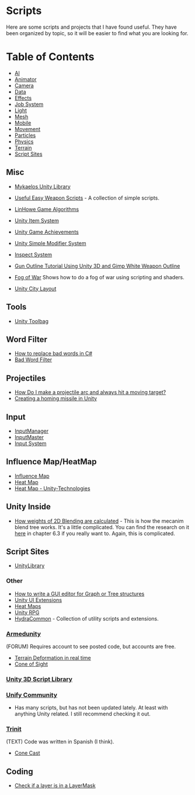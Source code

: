 # Scripts
Here are some scripts and projects that I have found useful. They have been organized by topic, so it will be easier to find what you are looking for.
# Table of Contents
* [AI](https://github.com/Endarren/Unity_Resources/blob/master/Scripts/AI.md)
* [Animator](https://github.com/Endarren/Unity_Resources/blob/master/Scripts/Animator.md)
* [Camera](https://github.com/Endarren/Unity_Resources/blob/master/Scripts/Camera.md)
* [Data](https://github.com/Endarren/Unity_Resources/blob/master/Scripts/Data.md)
* [Effects](https://github.com/Endarren/Unity_Resources/blob/master/Scripts/Effects.md)
* [Job System](https://github.com/Endarren/Unity_Resources/blob/master/Scripts/JobSystem.md)
* [Light](https://github.com/Endarren/Unity_Resources/blob/master/Scripts/Light.md)
* [Mesh](https://github.com/Endarren/Unity_Resources/blob/master/Scripts/Mesh.md)
* [Mobile](https://github.com/Endarren/Unity_Resources/blob/master/Scripts/Mobile.md)
* [Movement](https://github.com/Endarren/Unity_Resources/blob/master/Scripts/Movement.md)
* [Particles](https://github.com/Endarren/Unity_Resources/blob/master/Scripts/Particles.md)
* [Physics](https://github.com/Endarren/Unity_Resources/blob/master/Scripts/Physics.md)
* [Terrain](https://github.com/Endarren/Unity_Resources/blob/master/Scripts/Terrain.md)
* [Script Sites](#script-sites)

## Misc
* [Mykaelos Unity Library](https://github.com/Mykaelos/MykaelosUnityLibrary)
* [Useful Easy Weapon Scripts](https://github.com/PortreeMathsTutor/Useful-Easy-Weapon-Scripts) - A collection of simple scripts.
* [LinHowe Game Algorithms](https://github.com/IceLanguage/LinHoweGameAlgorithm)

* [Unity Item System](https://github.com/DylanYasen/unity-item-system)

* [Unity Game Achievements](https://github.com/RedHelium/UnityGameAchievements)

* [Unity Simple Modifier System](https://github.com/DreamHarvesters/unity-simple-modifier-system)
* [Inspect System](https://github.com/DuckBoss/InspectSystem-Unity)

* [Gun Outline Tutorial Using Unity 3D and Gimp White Weapon Outline](https://www.youtube.com/watch?v=yPLV3x6sjG0)
* [Fog of War](https://github.com/krazzei/FoW_shadow_map) Shows how to do a fog of war using scripting and shaders.

* [Unity City Layout](https://github.com/sonicth/UnityCityLayout)
## Tools
* [Unity Toolbag](https://github.com/nickgravelyn/UnityToolbag)

## Word Filter
* [How to replace bad words in C#](https://forum.unity.com/threads/how-to-replace-bad-words-in-c.277673/)
* [Bad Word Filter](https://forum.unity.com/threads/c-bad-words-filter.312198/)


## Projectiles

* [How Do I make a projectile arc and always hit a moving target?](https://answers.unity.com/questions/448681/how-do-i-make-a-projectile-arc-and-always-hit-a-mo.html)
* [Creating a homing missile in Unity](https://www.gamedev.net/articles/programming/general-and-gameplay-programming/creating-a-homing-missile-in-unity-r3588)

## Input

* [InputManager](https://github.com/daemon3000/InputManager)
* [InputMaster](https://github.com/thebeardphantom/InputMaster)
* [Input System](https://github.com/SaldayOpen/InputSystem)

## Influence Map/HeatMap
* [Influence Map](https://github.com/AliKarimi74/InfluenceMap)
* [Heat Map](https://github.com/karl-/unity-heatmap)
* [Heat Map - Unity-Technologies](https://bitbucket.org/Unity-Technologies/heatmaps)



## Unity Inside
* [How weights of 2D Blending are calculated](https://answers.unity.com/questions/1206428/how-weights-of-2d-blending-are-calculated.html) - This is how the mecanim blend tree works.  It's a little complicated.  You can find the research on it [here](http://runevision.com/thesis/rune_skovbo_johansen_thesis.pdf) in chapter 6.3 if you really want to.  Again, this is complicated.

## Script Sites
* [UnityLibrary](https://github.com/UnityCommunity/UnityLibrary)

### Other
* [How to write a GUI editor for Graph or Tree structures](https://stackoverflow.com/questions/17593101/how-to-write-a-gui-editor-for-graph-or-tree-structures)
* [Unity UI Extensions](https://bitbucket.org/maulikkaloliya/unity-ui-extensions-new/src/54637fbbd9fc6418ac4febffef0c65b7b0f3b2d0/Scripts/?at=develop_5.3)
* [Heat Maps](https://bitbucket.org/Unity-Technologies/heatmaps)
* [Unity RPG](https://bitbucket.org/generalbrolys/rpg-unity/src/9a3695e636ff?at=master)
* [HydraCommon](https://bitbucket.org/thisishydra/hydracommon/src/3ad5f7c37ffc?at=master) - Collection of utility scripts and extensions.
### [Armedunity](http://armedunity.com/index.php?)
(FORUM) Requires account to see posted code, but accounts are free.
* [Terrain Deformation in real time](https://armedunity.com/topic/5-unity3d-terrain-deformation-real-time/)
* [Cone of Sight](https://armedunity.com/topic/10352-cone-of-sight/)
### [Unity 3D Script Library](http://unity3dscriptlibrary.codeplex.com/)
### [Unify Community](http://wiki.unity3d.com/index.php/Main_Page)
* Has many scripts, but has not been updated lately.  At least with anything Unity related.  I still recommend checking it out.
### [Trinit](http://trinit.es/unity/)
(TEXT) Code was written in Spanish (I think).
* [Cone Cast](trinit.es/unity/scripts/csharp/raycast/Conecast.cs) 

## Coding

* [Check if a layer is in a LayerMask](https://answers.unity.com/questions/50279/check-if-layer-is-in-layermask.html)

